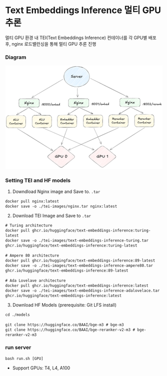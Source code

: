 # Text Embeddings Inference 멀티 GPU 추론
멀티 GPU 환경 내 TEI(Text Embeddings Inference) 컨테이너를 각 GPU별 배포 후, nginx 로드밸런싱을 통해 멀티 GPU 추론 진행

### Diagram
![tei-lb](./tei-lb.png)

### Setting TEI and HF models
1. Downdload Nginx image and Save to. `.tar`
```
docker pull nginx:latest
docker save -o ./tei-images/nginx.tar nginx:latest
```

2. Download TEI Image and Save to `.tar`
```
# Turing architecture
docker pull ghcr.io/huggingface/text-embeddings-inference:turing-latest
docker save -o ./tei-images/text-embeddings-inference-turing.tar ghcr.io/huggingface/text-embeddings-inference:turing-latest

# Ampere 80 architecture
docker pull ghcr.io/huggingface/text-embeddings-inference:89-latest
docker save -o ./tei-images/text-embeddings-inference-ampere80.tar ghcr.io/huggingface/text-embeddings-inference:89-latest

# Ada Lovelave architecture
docker pull ghcr.io/huggingface/text-embeddings-inference:latest 
docker save -o ./tei-images/text-embeddings-inference-adalovelace.tar ghcr.io/huggingface/text-embeddings-inference:latest
```

3. Download HF Models (prerequisite: Git LFS install)
```
cd ./models

git clone https://huggingface.co/BAAI/bge-m3 # bge-m3
git clone https://huggingface.co/BAAI/bge-reranker-v2-m3 # bge-reranker-v2-m3
```

### run server
`bash run.sh [GPU]`
- Support GPUs: T4, L4, A100
